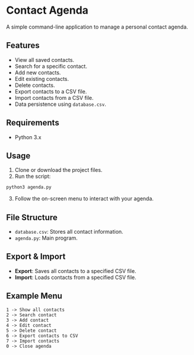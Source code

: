 # Contact Agenda

A simple command-line application to manage a personal contact agenda.

## Features

* View all saved contacts.
* Search for a specific contact.
* Add new contacts.
* Edit existing contacts.
* Delete contacts.
* Export contacts to a CSV file.
* Import contacts from a CSV file.
* Data persistence using `database.csv`.

## Requirements

* Python 3.x

## Usage

1. Clone or download the project files.
2. Run the script:

```bash
python3 agenda.py
```

3. Follow the on-screen menu to interact with your agenda.

## File Structure

* `database.csv`: Stores all contact information.
* `agenda.py`: Main program.

## Export & Import

* **Export**: Saves all contacts to a specified CSV file.
* **Import**: Loads contacts from a specified CSV file.

## Example Menu

```
1 -> Show all contacts
2 -> Search contact
3 -> Add contact
4 -> Edit contact
5 -> Delete contact
6 -> Export contacts to CSV
7 -> Import contacts
0 -> Close agenda
```



